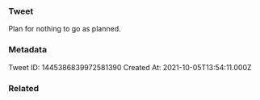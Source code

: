 ### Tweet
Plan for nothing to go as planned.

### Metadata
Tweet ID: 1445386839972581390
Created At: 2021-10-05T13:54:11.000Z

### Related

